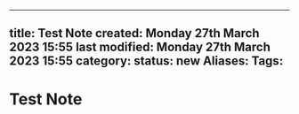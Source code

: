 
---
title:  Test Note
created: Monday 27th March 2023 15:55
last modified: Monday 27th March 2023 15:55
category: 
status: new
Aliases: 
Tags:
---
# Test Note
